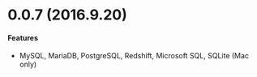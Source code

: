 # 0.0.7 (2016.9.20)

#### Features
- MySQL, MariaDB, PostgreSQL, Redshift, Microsoft SQL, SQLite (Mac only)
